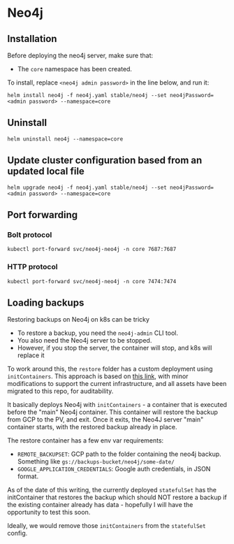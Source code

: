 # Neo4j

## Installation

Before deploying the neo4j server, make sure that:
- The `core` namespace has been created.

To install, replace `<neo4j admin password>` in the line below, and run it:

```shell
helm install neo4j -f neo4j.yaml stable/neo4j --set neo4jPassword=<admin password> --namespace=core
```

## Uninstall

```shell
helm uninstall neo4j --namespace=core
```

## Update cluster configuration based from an updated local file

```shell 
helm upgrade neo4j -f neo4j.yaml stable/neo4j --set neo4jPassword=<admin password> --namespace=core
```

## Port forwarding


### Bolt protocol

```shell
kubectl port-forward svc/neo4j-neo4j -n core 7687:7687
```

### HTTP protocol

```shell
kubectl port-forward svc/neo4j-neo4j -n core 7474:7474
```


## Loading backups

Restoring backups on Neo4j on k8s can be tricky
- To restore a backup, you need the `neo4j-admin` CLI tool.
- You also need the Neo4j server to be stopped.
- However, if you stop the server, the container will stop, and k8s will replace it

To work around this, the `restore` folder has a custom deployment using `initContainers`.
This approach is based on [this link](https://medium.com/google-cloud/how-to-restore-neo4j-backups-on-kubernetes-and-gke-6841aa1e3961), with minor modifications
to support the current infrastructure, and all assets have been migrated to this repo, for auditability.

It basically deploys Neo4j with `initContainers` - a container that is executed before the "main" Neo4j container. This container will restore the backup from GCP to the PV, and exit. Once it exits, the Neo4J server "main" container starts, with the restored backup already in place.

The restore container has a few env var requirements:

- `REMOTE_BACKUPSET`: GCP path to the folder containing the neo4j backup. Something like `gs://backups-bucket/neo4j/some-date/`
- `GOOGLE_APPLICATION_CREDENTIALS`: Google auth credentials, in JSON format.

As of the date of this writing, the currently deployed `statefulSet` has the initContainer that restores the backup
which should NOT restore a backup if the existing container already has data - hopefully I will have the opportunity to test this soon.

Ideally, we would remove those `initContainers` from the `statefulSet` config.